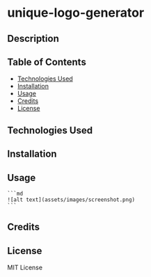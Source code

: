 # unique-logo-generator

## Description



## Table of Contents

- [Technologies Used](#technologies-used)
- [Installation](#installation)
- [Usage](#usage)
- [Credits](#credits)
- [License](#license)

## Technologies Used



## Installation



## Usage



    ```md
    ![alt text](assets/images/screenshot.png)
    ```

## Credits



## License

MIT License
